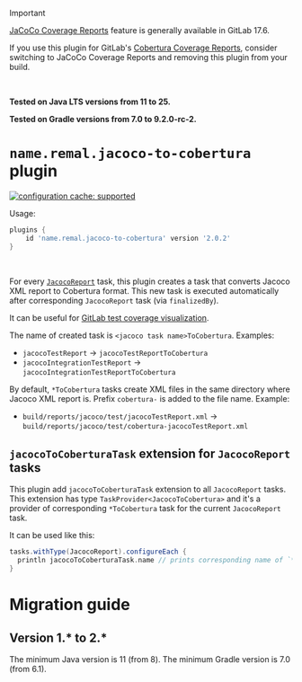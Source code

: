 > [!IMPORTANT]
> [JaCoCo Coverage Reports](https://docs.gitlab.com/ee/ci/testing/test_coverage_visualization/jacoco.html) feature is generally available in GitLab 17.6.
>
> If you use this plugin for GitLab's [Cobertura Coverage Reports](https://docs.gitlab.com/ee/ci/testing/test_coverage_visualization/cobertura.html), consider switching to JaCoCo Coverage Reports and removing this plugin from your build.

&nbsp;

**Tested on Java LTS versions from <!--property:java-runtime.min-version-->11<!--/property--> to <!--property:java-runtime.max-version-->25<!--/property-->.**

**Tested on Gradle versions from <!--property:gradle-api.min-version-->7.0<!--/property--> to <!--property:gradle-api.max-version-->9.2.0-rc-2<!--/property-->.**

# `name.remal.jacoco-to-cobertura` plugin

[![configuration cache: supported](https://img.shields.io/static/v1?label=configuration%20cache&message=supported&color=success)](https://docs.gradle.org/current/userguide/configuration_cache.html)

Usage:

<!--plugin-usage:name.remal.jacoco-to-cobertura-->
```groovy
plugins {
    id 'name.remal.jacoco-to-cobertura' version '2.0.2'
}
```
<!--/plugin-usage-->

&nbsp;

For every [`JacocoReport`](https://docs.gradle.org/current/javadoc/org/gradle/testing/jacoco/tasks/JacocoReport.html) task,
this plugin creates a task that converts Jacoco XML report to Cobertura format.
This new task is executed automatically after corresponding `JacocoReport` task (via `finalizedBy`).

It can be useful for [GitLab test coverage visualization](https://docs.gitlab.com/ee/ci/testing/test_coverage_visualization.html).

The name of created task is `<jacoco task name>ToCobertura`. Examples:

* `jacocoTestReport` -> `jacocoTestReportToCobertura`
* `jacocoIntegrationTestReport` -> `jacocoIntegrationTestReportToCobertura`

By default, `*ToCobertura` tasks create XML files in the same directory where Jacoco XML report is.
Prefix `cobertura-` is added to the file name.
Example:

* `build/reports/jacoco/test/jacocoTestReport.xml` -> `build/reports/jacoco/test/cobertura-jacocoTestReport.xml`

## `jacocoToCoberturaTask` extension for `JacocoReport` tasks

This plugin add `jacocoToCoberturaTask` extension to all `JacocoReport` tasks.
This extension has type `TaskProvider<JacocoToCobertura>`
and it's a provider of corresponding `*ToCobertura` task for the current `JacocoReport` task.

It can be used like this:

```groovy
tasks.withType(JacocoReport).configureEach {
  println jacocoToCoberturaTask.name // prints corresponding name of `*ToCobertura` task
}
```

# Migration guide

## Version 1.* to 2.*

The minimum Java version is 11 (from 8).
The minimum Gradle version is 7.0 (from 6.1).
